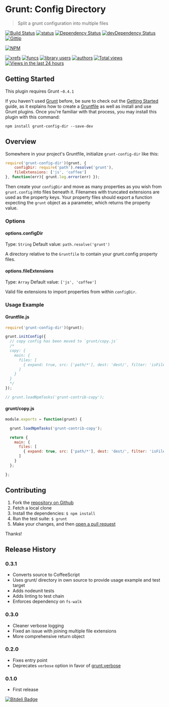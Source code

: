 # Grunt: Config Directory
> Split a grunt configuration into multiple files

[![Build Status](https://travis-ci.org/logankoester/grunt-config-dir.png)](https://travis-ci.org/logankoester/grunt-config-dir)
[![status](https://sourcegraph.com/api/repos/github.com/logankoester/grunt-config-dir/badges/status.png)](https://sourcegraph.com/github.com/logankoester/grunt-config-dir)
[![Dependency Status](https://david-dm.org/logankoester/grunt-config-dir.png)](https://david-dm.org/logankoester/grunt-config-dir)
[![devDependency Status](https://david-dm.org/logankoester/grunt-config-dir/dev-status.png)](https://david-dm.org/logankoester/grunt-config-dir#info=devDependencies)
[![Gittip](http://img.shields.io/gittip/logankoester.png)](https://www.gittip.com/logankoester/)

[![NPM](https://nodei.co/npm/grunt-config-dir.png?downloads=true)](https://nodei.co/npm/grunt-config-dir/)

[![xrefs](https://sourcegraph.com/api/repos/github.com/logankoester/grunt-config-dir/badges/xrefs.png)](https://sourcegraph.com/github.com/logankoester/grunt-config-dir)
[![funcs](https://sourcegraph.com/api/repos/github.com/logankoester/grunt-config-dir/badges/funcs.png)](https://sourcegraph.com/github.com/logankoester/grunt-config-dir)
[![library users](https://sourcegraph.com/api/repos/github.com/logankoester/grunt-config-dir/badges/library-users.png)](https://sourcegraph.com/github.com/logankoester/grunt-config-dir)
[![authors](https://sourcegraph.com/api/repos/github.com/logankoester/grunt-config-dir/badges/authors.png)](https://sourcegraph.com/github.com/logankoester/grunt-config-dir)
[![Total views](https://sourcegraph.com/api/repos/github.com/logankoester/grunt-config-dir/counters/views.png)](https://sourcegraph.com/github.com/logankoester/grunt-config-dir)
[![Views in the last 24 hours](https://sourcegraph.com/api/repos/github.com/logankoester/grunt-config-dir/counters/views-24h.png)](https://sourcegraph.com/github.com/logankoester/grunt-config-dir)

## Getting Started
This plugin requires Grunt `~0.4.1`

If you haven't used [Grunt](http://gruntjs.com/) before, be sure to check out the [Getting Started](http://gruntjs.com/getting-started) guide, as it explains how to create a [Gruntfile](http://gruntjs.com/sample-gruntfile) as well as install and use Grunt plugins. Once you're familiar with that process, you may install this plugin with this command:

```shell
npm install grunt-config-dir --save-dev
```

## Overview

Somewhere in your project's Gruntfile, initialize `grunt-config-dir`  like this:

```js
require('grunt-config-dir')(grunt, {
    configDir: require('path').resolve('grunt'),
    fileExtensions: ['js', 'coffee']
}, function(err){ grunt.log.error(err) });
```

Then create your `configDir` and move as many properties as you wish from `grunt.config` into files beneath it. Filenames with truncated
extensions are used as the property keys. Your property files should export a function expecting the `grunt` object as a parameter,
which returns the property value.

### Options

#### options.configDir
Type: `String`
Default value: `path.resolve('grunt')`

A directory relative to the `Gruntfile` to contain your grunt.config property files.

#### options.fileExtensions
Type: `Array`
Default value: `['js', 'coffee']`

Valid file extensions to import properties from within `configDir`.

### Usage Example

#### Gruntfile.js

```js
require('grunt-config-dir')(grunt);

grunt.initConfig({
  // copy config has been moved to `grunt/copy.js`
  /*
  copy: {
    main: {
      files: [
        { expand: true, src: ['path/*'], dest: 'dest/', filter: 'isFile' }
      ]
    }
  }
  */
});

// grunt.loadNpmTasks('grunt-contrib-copy');
```

#### grunt/copy.js

```js
module.exports = function(grunt) {

  grunt.loadNpmTasks('grunt-contrib-copy');

  return {
    main: {
      files: [
        { expand: true, src: ['path/*'], dest: 'dest/', filter: 'isFile' }
      ]
    }
  };

};
```

## Contributing

1. Fork the [repository on Github](https://github.com/logankoester/grunt-config-dir)
2. Fetch a local clone
3. Install the dependencies: `$ npm install`
4. Run the test suite: `$ grunt`
5. Make your changes, and then [open a pull request](https://github.com/logankoester/grunt-config-dir/pulls)

Thanks!

## Release History

### 0.3.1

  * Converts source to CoffeeScript
  * Uses grunt/ directory in own source to provide usage example and test target
  * Adds nodeunit tests
  * Adds linting to test chain
  * Enforces dependency on `fs-walk`

### 0.3.0

  * Cleaner verbose logging
  * Fixed an issue with joining multiple file extensions
  * More comprehensive return object

### 0.2.0

  * Fixes entry point
  * Deprecates `verbose` option in favor of [grunt.verbose](http://gruntjs.com/api/grunt.log#verbose-and-notverbose)

### 0.1.0

  * First release

[![Bitdeli Badge](https://d2weczhvl823v0.cloudfront.net/logankoester/grunt-config-dir/trend.png)](https://bitdeli.com/free "Bitdeli Badge")
